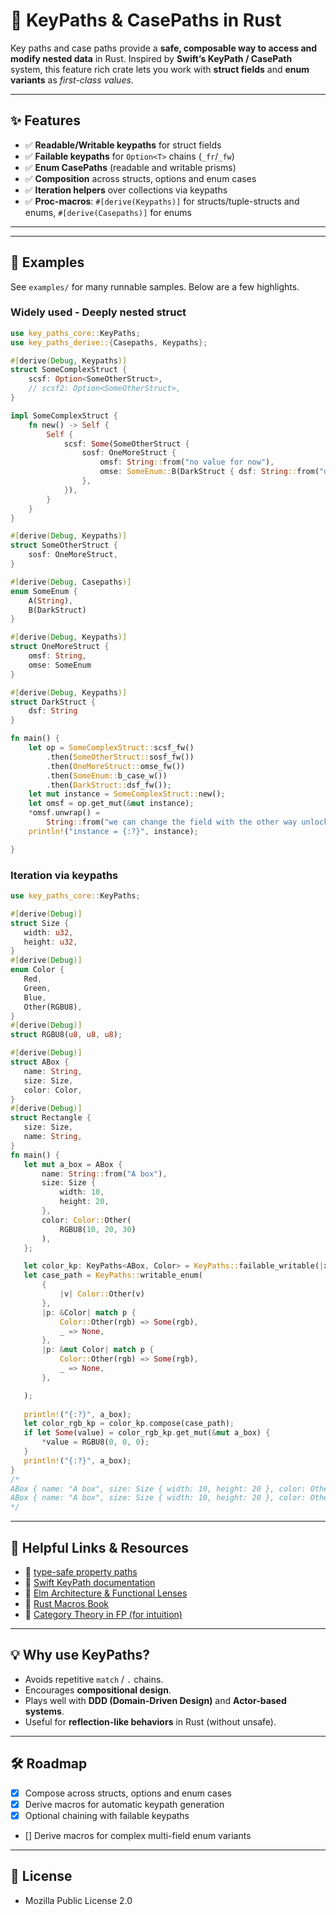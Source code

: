 # 🔑 KeyPaths & CasePaths in Rust

Key paths and case paths provide a **safe, composable way to access and modify nested data** in Rust.
Inspired by **Swift’s KeyPath / CasePath** system, this feature rich crate lets you work with **struct fields** and **enum variants** as *first-class values*.

---

## ✨ Features

- ✅ **Readable/Writable keypaths** for struct fields
- ✅ **Failable keypaths** for `Option<T>` chains (`_fr`/`_fw`)
- ✅ **Enum CasePaths** (readable and writable prisms)
- ✅ **Composition** across structs, options and enum cases
- ✅ **Iteration helpers** over collections via keypaths
- ✅ **Proc-macros**: `#[derive(Keypaths)]` for structs/tuple-structs and enums, `#[derive(Casepaths)]` for enums

---

---

## 🚀 Examples

See `examples/` for many runnable samples. Below are a few highlights.

### Widely used - Deeply nested struct
```rust
use key_paths_core::KeyPaths;
use key_paths_derive::{Casepaths, Keypaths};

#[derive(Debug, Keypaths)]
struct SomeComplexStruct {
    scsf: Option<SomeOtherStruct>,
    // scsf2: Option<SomeOtherStruct>,
}

impl SomeComplexStruct {
    fn new() -> Self {
        Self {
            scsf: Some(SomeOtherStruct {
                sosf: OneMoreStruct {
                    omsf: String::from("no value for now"),
                    omse: SomeEnum::B(DarkStruct { dsf: String::from("dark field") }),
                },
            }),
        }
    }
}

#[derive(Debug, Keypaths)]
struct SomeOtherStruct {
    sosf: OneMoreStruct,
}

#[derive(Debug, Casepaths)]
enum SomeEnum {
    A(String), 
    B(DarkStruct)
}

#[derive(Debug, Keypaths)]
struct OneMoreStruct {
    omsf: String,
    omse: SomeEnum
}

#[derive(Debug, Keypaths)]
struct DarkStruct {
    dsf: String
}

fn main() {    
    let op = SomeComplexStruct::scsf_fw()
        .then(SomeOtherStruct::sosf_fw())
        .then(OneMoreStruct::omse_fw())
        .then(SomeEnum::b_case_w())
        .then(DarkStruct::dsf_fw());
    let mut instance = SomeComplexStruct::new();
    let omsf = op.get_mut(&mut instance);
    *omsf.unwrap() =
        String::from("we can change the field with the other way unlocked by keypaths");
    println!("instance = {:?}", instance);

}
```

### Iteration via keypaths
 ```rust
use key_paths_core::KeyPaths;

#[derive(Debug)]
struct Size {
    width: u32,
    height: u32,
}
#[derive(Debug)]
enum Color {
    Red,
    Green,
    Blue,
    Other(RGBU8),
}
#[derive(Debug)]
struct RGBU8(u8, u8, u8);

#[derive(Debug)]
struct ABox {
    name: String,
    size: Size,
    color: Color,
}
#[derive(Debug)]
struct Rectangle {
    size: Size,
    name: String,
}
fn main() {
    let mut a_box = ABox {
        name: String::from("A box"),
        size: Size {
            width: 10,
            height: 20,
        },
        color: Color::Other(
            RGBU8(10, 20, 30)
        ),
    };

    let color_kp: KeyPaths<ABox, Color> = KeyPaths::failable_writable(|x: &mut ABox| Some(&mut x.color));
    let case_path = KeyPaths::writable_enum(
        {
            |v| Color::Other(v)
        },
        |p: &Color| match p {
            Color::Other(rgb) => Some(rgb),
            _ => None,
        },
        |p: &mut Color| match p {
            Color::Other(rgb) => Some(rgb),
            _ => None,
        },

    );
    
    println!("{:?}", a_box);
    let color_rgb_kp = color_kp.compose(case_path);
    if let Some(value) = color_rgb_kp.get_mut(&mut a_box) {
        *value = RGBU8(0, 0, 0);
    }
    println!("{:?}", a_box);
}
/*
ABox { name: "A box", size: Size { width: 10, height: 20 }, color: Other(RGBU8(10, 20, 30)) }
ABox { name: "A box", size: Size { width: 10, height: 20 }, color: Other(RGBU8(0, 0, 0)) }
*/
```

---

## 🔗 Helpful Links & Resources

* 📘 [type-safe property paths](https://lodash.com/docs/4.17.15#get)
* 📘 [Swift KeyPath documentation](https://developer.apple.com/documentation/swift/keypath)
* 📘 [Elm Architecture & Functional Lenses](https://guide.elm-lang.org/architecture/)
* 📘 [Rust Macros Book](https://doc.rust-lang.org/book/ch19-06-macros.html)
* 📘 [Category Theory in FP (for intuition)](https://bartoszmilewski.com/2014/11/24/category-the-essence-of-composition/)

---

## 💡 Why use KeyPaths?

* Avoids repetitive `match` / `.` chains.
* Encourages **compositional design**.
* Plays well with **DDD (Domain-Driven Design)** and **Actor-based systems**.
* Useful for **reflection-like behaviors** in Rust (without unsafe).

---

## 🛠 Roadmap

- [x] Compose across structs, options and enum cases
- [x] Derive macros for automatic keypath generation
- [x] Optional chaining with failable keypaths
- [] Derive macros for complex multi-field enum variants
---

## 📜 License

* Mozilla Public License 2.0